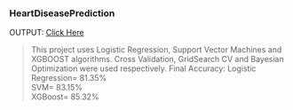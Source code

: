 ### HeartDiseasePrediction
OUTPUT: <a href="https://sanjay-906-heartdiseaseprediction-ui-pnngz8.streamlit.app/" target="_blank">Click Here</a>

> This project uses Logistic Regression, Support Vector Machines and XGBOOST algorithms.
> Cross Validation, GridSearch CV and Bayesian Optimization were used respectively.
> Final Accuracy: 
    Logistic Regression=  81.35%<br>
    SVM= 83.15%<br>
    XGBoost= 85.32%<br>
